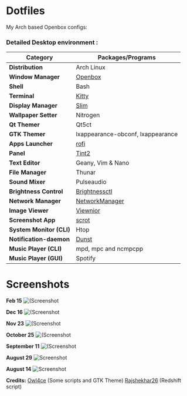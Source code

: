 # Dotfiles



My Arch based Openbox configs:

### Detailed Desktop environment :

| Category                 | Packages/Programs                                                                                                      |
| ------------------------ | ---------------------------------------------------------------------------------------------------------------------- |
| **Distribution**         | Arch Linux                                                                                                             |
| **Window Manager**       | [Openbox](https://openbox.org/)																						|
| **Shell**                | Bash	                                                                                                                |
| **Terminal**             | [Kitty](https://sw.kovidgoyal.net/kitty/)                                                              				|
| **Display Manager**      | [Slim](https://github.com/gsingh93/slim-display-manager)																|
| **Wallpaper Setter**     | Nitrogen                                                                                                               |
| **Qt Themer**            | Qt5ct                                                                                                                  |
| **GTK Themer**           | lxappearance-obconf, lxappearance                                                                                      |
| **Apps Launcher**        | [rofi](https://github.com/davatorium/rofi)                                                                             |
| **Panel**                | [Tint2](https://github.com/semplice/tint2)                                                                             |
| **Text Editor**          | Geany, Vim & Nano                                                                                                      |
| **File Manager**		   | Thunar                                                                                                                 |
| **Sound Mixer**          | Pulseaudio                                                                                                             |
| **Brightness Control**   | [Brightnessctl](https://github.com/Hummer12007/brightnessctl)                                                          |
| **Network Manager**      | [NetworkManager](https://wiki.gnome.org/Projects/NetworkManager/)                                                      |
| **Image Viewer**         | [Viewnior](http://siyanpanayotov.com/project/viewnior)                                                                 |               |
| **Screenshot App**       | [scrot](https://github.com/resurrecting-open-source-projects/scrot)                                                    |
| **System Monitor (CLI)** | Htop                                                                                                                   |
| **Notification-daemon**  | [Dunst](https://wiki.archlinux.org/index.php/Dunst)                    										        |
| **Music Player (CLI)**   | mpd, mpc and ncmpcpp                                                                                                   |
| **Music Player (GUI)**   | Spotify                                                                                                   |

# Screenshots
**Feb 15**
![(Screenshot](https://github.com/obliviousofcraps/dotfiles/blob/master/Feb-15-21/snapshot.png)

**Dec 16**
![(Screenshot](https://github.com/obliviousofcraps/dotfiles/blob/master/Dec-16-20/snapshot.png)

**Nov 23**
![(Screenshot](https://github.com/obliviousofcraps/dotfiles/blob/master/Nov-24-20/snapshot.png)

**October 25**
![(Screenshot](https://github.com/obliviousofcraps/dotfiles/blob/master/Oct-25-20/snapshot.png)

**September 11**
![(Screenshot](https://github.com/obliviousofcraps/dotfiles/blob/master/Sep-11-20/snap_11_09_20_11_52.png)

**August 29**
![Screenshot](https://github.com/obliviousofcraps/dotfiles/blob/master/August-29-20/snap_28_08_20_17_54.png)

**August 14**
![Screenshot](https://github.com/obliviousofcraps/dotfiles/blob/master/August-14-20/scrot.png)
 

**Credits:** 
[Owl4ce](https://github.com/owl4ce/dotfiles) (Some scripts and GTK Theme)
[Rajshekhar26](https://github.com/rajshekhar26/dotfiles) (Redshift script)
